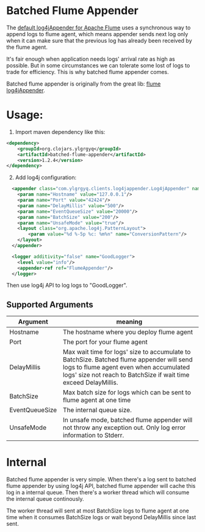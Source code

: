 # Batched Flume Appender

The [default log4jAppender for Apache Flume](https://flume.apache.org/FlumeUserGuide.html#log4j-appender) uses a synchronous way to append logs to flume agent, which means appender sends next log only when it can make sure that the previous log has already been received by the flume agent.

It's fair enough when application needs logs' arrival rate as high as possible. But in some circumstances we can tolerate some lost of logs to trade for efficiency. This is why batched flume appender comes.

Batched flume appender is originally from the great lib: [flume log4jAppender](https://flume.apache.org/FlumeUserGuide.html#log4j-appender).

# Usage:

1. Import maven dependency like this:

```xml
<dependency>
    <groupId>org.clojars.ylgrgyq</groupId>
    <artifactId>batched-flume-appender</artifactId>
    <version>1.2.4</version>
</dependency>
```

2. Add log4j configuration:

```xml
  <appender class="com.ylgrgyq.clients.log4jappender.Log4jAppender" name="FlumeAppender">
    <param name="Hostname" value="127.0.0.1"/>
    <param name="Port" value="42424"/>
    <param name="DelayMillis" value="500"/>
    <param name="EventQueueSize" value="20000"/>
    <param name="BatchSize" value="200"/>
    <param name="UnsafeMode" value="true"/>
    <layout class="org.apache.log4j.PatternLayout">
        <param value="%d %-5p %c: %m%n" name="ConversionPattern"/>
    </layout>
  </appender>

  <logger additivity="false" name="GoodLogger">
    <level value="info"/>
    <appender-ref ref="FlumeAppender"/>
  </logger>
```

Then use log4j API to log logs to "GoodLogger".

## Supported Arguments

Argument | meaning
--------- | --------
Hostname | The hostname where you deploy flume agent
Port     | The port for your flume agent
DelayMillis | Max wait time for logs' size to accumulate to BatchSize. Batched flume appender will send logs to flume agent even when accumulated logs' size not reach to BatchSize if wait time exceed DelayMillis.
BatchSize | Max batch size for logs which can be sent to flume agent at one time
EventQueueSize | The internal queue size.
UnsafeMode | In unsafe mode, batched flume appender will not throw any exception out. Only log error information to Stderr.

# Internal

Batched flume appender is very simple. When there's a log sent to batched flume appender by using log4j API, batched flume appender will cache this log in a internal queue. Then there's a worker thread which will consume the internal queue continously.

The worker thread will sent at most BatchSize logs to flume agent at one time when it consumes BatchSize logs or wait beyond DelayMillis since last sent.


